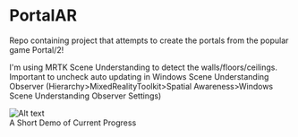 # PortalAR
Repo containing project that attempts to create the portals from the popular game Portal/2!

I'm using MRTK Scene Understanding to detect the walls/floors/ceilings. Important to uncheck auto updating in Windows Scene Understanding Observer
(Hierarchy>MixedRealityToolkit>Spatial Awareness>Windows Scene Understanding Observer Settings)

![Alt text](Demo/demo.gif)
<br/> A Short Demo of Current Progress
